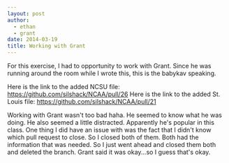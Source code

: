 ```yaml
---
layout: post
author: 
  - ethan
  - grant
date: 2014-03-19
title: Working with Grant
---
```


For this exercise, I had to opportunity to work with Grant. Since he was running around the room while I wrote this, this is the babykav speaking. 

Here is the link to the added NCSU file: https://github.com/silshack/NCAA/pull/26
Here is the link to the added St. Louis file: https://github.com/silshack/NCAA/pull/21

Working with Grant wasn't too bad haha. He seemed to know what he was doing. He also seemed a little distracted. Apparently he's popular in this class. One thing I did have an issue with was the fact that I didn't know which pull request to close. So I closed both of them. Both had the information that was needed. So I just went ahead and closed them both and deleted the branch. Grant said it was okay...so I guess that's okay. 
